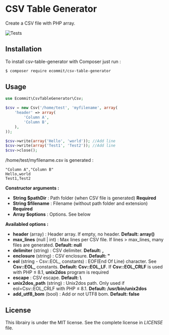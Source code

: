 # CSV Table Generator

Create a CSV file with PHP array.

![Tests](https://github.com/e-commit/csv-table-generator/workflows/Tests/badge.svg)

## Installation ##

To install csv-table-generator with Composer just run :

```bash
$ composer require ecommit/csv-table-generator
```



## Usage ##

```php
use Ecommit\CsvTableGenerator\Csv;

$csv = new Csv('/home/test', 'myfilename', array(
    'header' => array(
        'Column A',
        'Column B',
    ),
));

$csv->write(array('Hello', 'world')); //Add line
$csv->write(array('Test1', 'Test2')); //Add line
$csv->close();
```

/home/test/myfilename.csv is generated :

```
"Column A","Column B"
Hello,world
Test1,Test2
```

**Constructor arguments :**

* **String $pathDir** : Path folder (when CSV file is generated) **Required**
* **String $filename** : Filename (without path folder and extension) **Required**
* **Array $options** : Options. See below

**Availabled options :**

* **header** (array) : Header array. If empty, no header. **Default: array()**
* **max_lines** (null | int) : Max lines per CSV file. If lines > max_lines, many files are generated. **Default: null**
* **delimiter** (string) : CSV delimiter. **Default: ,**
* **enclosure** (string) : CSV enclosure. **Default: "**
* **eol** (string - Csv::EOL_ constants) : EOF(End Of Line) character. See **Csv::EOL_** constants. **Default: Csv::EOL_LF**. If **Csv::EOL_CRLF**
  is used with PHP ≤ 8.1, **unix2dos** program is required
* **escape** : CSV escape. **Default: \\**
* **unix2dos_path** (string) : Unix2dos path. Only used if eol=Csv::EOL_CRLF with PHP ≤ 8.1. **Default: /usr/bin/unix2dos**
* **add_utf8_bom** (bool) : Add or not UTF8 bom. **Default: false**

## License ##

This librairy is under the MIT license. See the complete license in *LICENSE* file.
